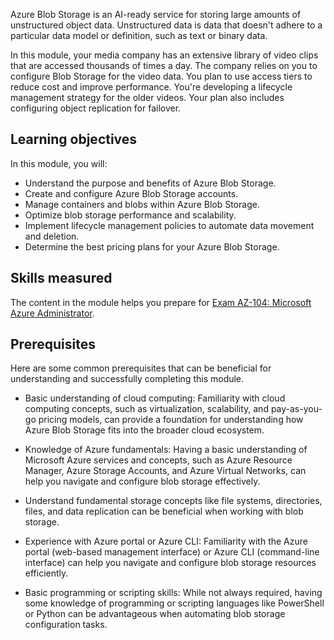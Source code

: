 Azure Blob Storage is an AI-ready service for storing large amounts of unstructured object data. Unstructured data is data that doesn't adhere to a particular data model or definition, such as text or binary data. 

In this module, your media company has an extensive library of video clips that are accessed thousands of times a day. The company relies on you to configure Blob Storage for the video data. You plan to use access tiers to reduce cost and improve performance. You're developing a lifecycle management strategy for the older videos. Your plan also includes configuring object replication for failover.

## Learning objectives

In this module, you will:

- Understand the purpose and benefits of Azure Blob Storage.
- Create and configure Azure Blob Storage accounts.
- Manage containers and blobs within Azure Blob Storage.
- Optimize blob storage performance and scalability.
- Implement lifecycle management policies to automate data movement and deletion.
- Determine the best pricing plans for your Azure Blob Storage. 

## Skills measured

The content in the module helps you prepare for [Exam AZ-104: Microsoft Azure Administrator](/credentials/certifications/resources/study-guides/az-104). 

## Prerequisites

Here are some common prerequisites that can be beneficial for understanding and successfully completing this module. 

- Basic understanding of cloud computing: Familiarity with cloud computing concepts, such as virtualization, scalability, and pay-as-you-go pricing models, can provide a foundation for understanding how Azure Blob Storage fits into the broader cloud ecosystem.

- Knowledge of Azure fundamentals: Having a basic understanding of Microsoft Azure services and concepts, such as Azure Resource Manager, Azure Storage Accounts, and Azure Virtual Networks, can help you navigate and configure blob storage effectively.

- Understand fundamental storage concepts like file systems, directories, files, and data replication can be beneficial when working with blob storage.

- Experience with Azure portal or Azure CLI: Familiarity with the Azure portal (web-based management interface) or Azure CLI (command-line interface) can help you navigate and configure blob storage resources efficiently.

- Basic programming or scripting skills: While not always required, having some knowledge of programming or scripting languages like PowerShell or Python can be advantageous when automating blob storage configuration tasks.